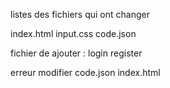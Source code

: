 listes des fichiers qui ont changer

index.html
input.css
code.json

fichier de ajouter : 
login
register

erreur modifier
code.json
index.html
